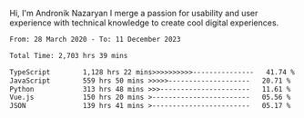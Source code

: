 Hi, I'm Andronik Nazaryan
I merge a passion for usability and user experience with technical knowledge to create cool digital experiences.


<!--START_SECTION:waka-->

```txt
From: 28 March 2020 - To: 11 December 2023

Total Time: 2,703 hrs 39 mins

TypeScript        1,128 hrs 22 mins>>>>>>>>>>---------------   41.74 %
JavaScript        559 hrs 50 mins >>>>>--------------------   20.71 %
Python            313 hrs 48 mins >>>----------------------   11.61 %
Vue.js            150 hrs 20 mins >------------------------   05.56 %
JSON              139 hrs 41 mins >------------------------   05.17 %
```

<!--END_SECTION:waka-->
